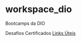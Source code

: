 # workspace_dio
Bootcamps da DIO

Desafios
Certificados
[Links Úteis](https://www.markdownguide.org/basic-syntax/)

